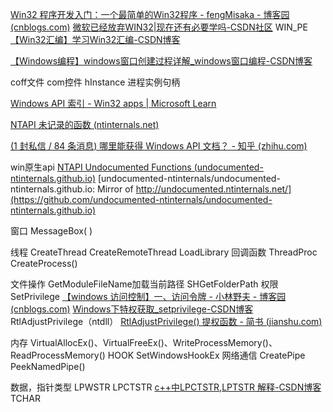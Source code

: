 [Win32 程序开发入门：一个最简单的Win32程序 - fengMisaka - 博客园 (cnblogs.com)](https://www.cnblogs.com/linuxAndMcu/p/12075196.html#_label0)
[微软已经放弃WIN32|现在还有必要学吗-CSDN社区](https://bbs.csdn.net/topics/390205461)
WIN_PE
[【Win32汇编】学习Win32汇编-CSDN博客](https://blog.csdn.net/kieson_uabc/article/details/113762310)


[【Windows编程】windows窗口创建过程详解_windows窗口编程-CSDN博客](https://blog.csdn.net/m0_46606290/article/details/128026300)


coff文件
com控件
hInstance 进程实例句柄

[Windows API 索引 - Win32 apps | Microsoft Learn](https://learn.microsoft.com/zh-cn/windows/win32/apiindex/windows-api-list)

[NTAPI 未记录的函数 (ntinternals.net)](https://undocumented.ntinternals.net/)

[(1 封私信 / 84 条消息) 哪里能获得 Windows API 文档？ - 知乎 (zhihu.com)](https://www.zhihu.com/question/20133749)

win原生api
[NTAPI Undocumented Functions (undocumented-ntinternals.github.io)](https://undocumented-ntinternals.github.io/index.html?page=title.html)
[undocumented-ntinternals/undocumented-ntinternals.github.io: Mirror of http://undocumented.ntinternals.net/](https://github.com/undocumented-ntinternals/undocumented-ntinternals.github.io)





窗口
	MessageBox( )


线程
	CreateThread
	CreateRemoteThread
	LoadLibrary
	回调函数
	ThreadProc
	CreateProcess()

文件操作
	GetModuleFileName加载当前路径
	SHGetFolderPath
权限
	SetPrivilege
	[【windows 访问控制】一、访问令牌 - 小林野夫 - 博客园 (cnblogs.com)](https://www.cnblogs.com/cdaniu/p/15630161.html)
	[Windows下特权获取_setprivilege-CSDN博客](https://blog.csdn.net/yangyang031213/article/details/74662751)
	RtlAdjustPrivilege（ntdll）
	[RtlAdjustPrivilege() 提权函数 - 简书 (jianshu.com)](https://www.jianshu.com/p/0ab0349aa9ce)
	
内存
	VirtualAllocEx()、VirtualFreeEx()、WriteProcessMemory()、ReadProcessMemory()
HOOK
	SetWindowsHookEx
网络通信
	CreatePipe
	PeekNamedPipe()
	

数据，指针类型
LPWSTR
LPCTSTR
[c++中LPCTSTR,LPTSTR 解释-CSDN博客](https://blog.csdn.net/u011555996/article/details/87350693)
TCHAR


